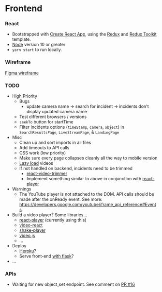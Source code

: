 # Frontend

### React

- Bootstrapped with [Create React App](https://github.com/facebook/create-react-app), using the [Redux](https://redux.js.org/) and [Redux Toolkit](https://redux-toolkit.js.org/) template.
- [Node](https://nodejs.org/en/) version 10 or greater
- `yarn start` to run locally.

### Wireframe

[Figma wireframe](https://www.figma.com/file/zwLgHEGFp7gkeKQ7k8zTEx/Panoptes-Wireframe?node-id=0%3A1)

### TODO

- High Priority
  - Bugs
    - update camera name -> search for incident -> incidents don't display updated camera name
  - Test different browsers / versions
  - `seekTo` button for startTime
  - Filter Incidents options (`timeStamp`, `camera`, `object`) in `SearchResultsPage`, `LiveStreamPage`, & `LandingPage`
- Misc
  - Clean up and sort imports in all files
  - Add timeouts to API calls
  - CSS work (low priority)
  - Make sure every page collapses cleanly all the way to mobile version
  - [Lazy load](https://reactjs.org/docs/code-splitting.html#reactlazy) videos
  - If not handled on backend, incidents need to be trimmed
    - [react-video-trimmer](https://www.npmjs.com/package/react-video-trimmer)
    - Implement something similar to above in conjunction with [react-player](https://www.npmjs.com/package/react-player)
- Warnings
  - The YouTube player is not attached to the DOM. API calls should be made after the onReady event. See more: https://developers.google.com/youtube/iframe_api_reference#Events
- Build a video player? Some libraries...
  - [react-player](https://www.npmjs.com/package/react-player) (currently using this)
  - [video-react](https://video-react.js.org/)
  - [shake-player](https://www.npmjs.com/package/shaka-player)
  - [video.js](https://www.npmjs.com/package/video.js)
  - ...
- Deploy
  - [Heroku](https://www.heroku.com/)?
  - Serve front-end [with flask](https://stackoverflow.com/questions/44209978/serving-a-front-end-created-with-create-react-app-with-flask)?
- ...

### APIs

- Waiting for new object_set endpoint. See comment on [PR #16](https://github.com/theodorewahle/panoptes/pull/16)
